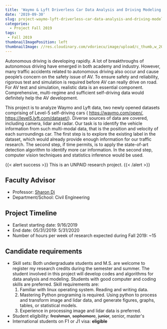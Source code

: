 ```yaml
---
title: 'Waymo & Lyft Driverless Car Data Analysis and Driving Modeling'
date: '2019-09-30'
slug: project-waymo-lyft-driverless-car-data-analysis-and-driving-modeling
categories:
  - Project Fall 2019
tags:
 - Fall 2019
thumbnailImagePosition: left
thumbnailImage: //res.cloudinary.com/vdoriecu/image/upload/c_thumb,w_200,g_face/v1569962010/self_driving_car_dr0v3f.png
---
```

Autonomous driving is developing rapidly. A lot of breakthroughs of autonomous driving have emerged in both academy and industry. However, many traffic accidents related to autonomous driving also occur and cause people’s concern on the safety issue of AV. To ensure safety and reliability, rigorous test and simulation is required before AV can really drive on road. For AV test and simulation, realistic data is an essential component. Comprehensive, multi-regime and sufficient self-driving data would definitely help the AV development.

<!--more-->

This project is to analyze Waymo and Lyft data, two newly opened datasets comprising of Level-5 self-driving cars ( https://waymo.com/open/, https://level5.lyft.com/dataset/). Diverse sources of data are covered, including camera, lidar and radar. Our task is to identify the vehicle information from such multi-modal data, that is the position and velocity of each surroundings car. The first step is to explore the existing label in the dataset, which would already provide enough information for our traffic research. The second step, if time permits, is to apply the state-of-art detection algorithm to identify more car information. In the second step, computer vision techniques and statistics inference would be used.

{{< alert success >}}
This is an UNPAID research project.
{{< /alert >}}

## Faculty Advisor
+ Professor: [Sharon Di](https://sharondi-columbia.wixsite.com/ditectlab/home-1)
+ Department/School: Civil Engineering

## Project Timeline
+ Earliest starting date: 9/16/2019
+ End date: 05/31/2019: 5/31/2020
+ Number of hours per week of research expected during Fall 2019: ~15

## Candidate requirements
+ Skill sets: Both undergraduate students and M.S. are welcome to register my research credits during the semester and summer. The student involved in this project will develop codes and algorithms for data analysis and modeling. Students with good computer and coding skills are preferred. Skill requirements are:
  1.	Familiar with linux operating system. Reading and writing data.
  2.	Mastering Python programing is required. Using python to process and transform image and lidar data, and generate figures, graphs, tables, or statistical models.
  3.	Experience in processing image and lidar data is preferred.
+ Student eligibility: ~~freshman~~, ~~sophomore~~, ~~junior~~, senior, master's
+ International students on F1 or J1 visa: **eligible**

